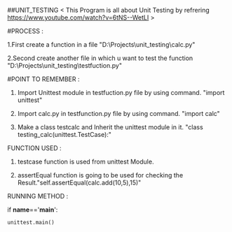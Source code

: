 ##UNIT_TESTING
< This Program is all about Unit Testing  by refrering https://www.youtube.com/watch?v=6tNS--WetLI >

#PROCESS :

1.First create a function in a file  "D:\Projects\unit_testing\calc.py"

2.Second create another file in which u want to test the function  "D:\Projects\unit_testing\testfuction.py"

#POINT TO REMEMBER :

1. Import Unittest module in testfuction.py file by using command.  "import unittest"

2. Import calc.py in testfunction.py file  by using command.   "import calc"

3. Make a class testcalc and Inherit the unittest module in it.   "class testing_calc(unittest.TestCase):"

FUNCTION USED :

1. testcase function is used from unittest Module.

2. assertEqual function is going to be used for checking the Result."self.assertEqual(calc.add(10,5),15)"

RUNNING METHOD :

if __name__=='__main__':

    unittest.main()
